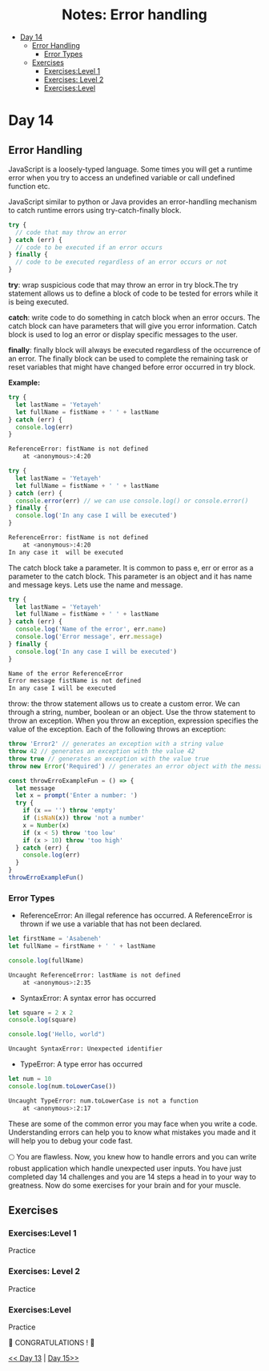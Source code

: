 <div align="center">
  <h1> Notes: Error handling</h1>

</div>


- [Day 14](#day-14)
  - [Error Handling](#error-handling)
    - [Error Types](#error-types)
  - [Exercises](#exercises)
    - [Exercises:Level 1](#exerciseslevel-1)
    - [Exercises: Level 2](#exercises-level-2)
    - [Exercises:Level](#exerciseslevel)

# Day 14

## Error Handling

JavaScript is a loosely-typed language. Some times you will get a runtime error when you try to access an undefined variable or call undefined function etc.

JavaScript similar to python or Java provides an error-handling mechanism to catch runtime errors using try-catch-finally block.

```js
try {
  // code that may throw an error
} catch (err) {
  // code to be executed if an error occurs
} finally {
  // code to be executed regardless of an error occurs or not
}
```

**try**: wrap suspicious code that may throw an error in try block.The try statement allows us to define a block of code to be tested for errors while it is being executed.

**catch**: write code to do something in catch block when an error occurs. The catch block can have parameters that will give you error information. Catch block is used to log an error or display specific messages to the user.

**finally**: finally block will always be executed regardless of the occurrence of an error. The finally block can be used to complete the remaining task or reset variables that might have changed before error occurred in try block.

**Example:**

```js
try {
  let lastName = 'Yetayeh'
  let fullName = fistName + ' ' + lastName
} catch (err) {
  console.log(err)
}
```

```sh
ReferenceError: fistName is not defined
    at <anonymous>:4:20
```

```js
try {
  let lastName = 'Yetayeh'
  let fullName = fistName + ' ' + lastName
} catch (err) {
  console.error(err) // we can use console.log() or console.error()
} finally {
  console.log('In any case I will be executed')
}
```

```sh
ReferenceError: fistName is not defined
    at <anonymous>:4:20
In any case it  will be executed
```

The catch block take a parameter. It is common to pass e, err or error as a parameter to the catch block. This parameter is an object and it has name and message keys. Lets use the name and message.

```js
try {
  let lastName = 'Yetayeh'
  let fullName = fistName + ' ' + lastName
} catch (err) {
  console.log('Name of the error', err.name)
  console.log('Error message', err.message)
} finally {
  console.log('In any case I will be executed')
}
```

```sh
Name of the error ReferenceError
Error message fistName is not defined
In any case I will be executed
```

throw: the throw statement allows us to create a custom error. We can through a string, number, boolean or an object. Use the throw statement to throw an exception. When you throw an exception, expression specifies the value of the exception. Each of the following throws an exception:

```js
throw 'Error2' // generates an exception with a string value
throw 42 // generates an exception with the value 42
throw true // generates an exception with the value true
throw new Error('Required') // generates an error object with the message of Required
```

```js
const throwErroExampleFun = () => {
  let message
  let x = prompt('Enter a number: ')
  try {
    if (x == '') throw 'empty'
    if (isNaN(x)) throw 'not a number'
    x = Number(x)
    if (x < 5) throw 'too low'
    if (x > 10) throw 'too high'
  } catch (err) {
    console.log(err)
  }
}
throwErroExampleFun()
```

### Error Types

- ReferenceError: An illegal reference has occurred. A ReferenceError is thrown if we use a variable that has not been declared.

```js
let firstName = 'Asabeneh'
let fullName = firstName + ' ' + lastName

console.log(fullName)
```

```sh
Uncaught ReferenceError: lastName is not defined
    at <anonymous>:2:35
```

- SyntaxError: A syntax error has occurred

```js
let square = 2 x 2
console.log(square)

console.log('Hello, world")
```

```sh
Uncaught SyntaxError: Unexpected identifier
```

- TypeError: A type error has occurred

```js
let num = 10
console.log(num.toLowerCase())
```

```sh
Uncaught TypeError: num.toLowerCase is not a function
    at <anonymous>:2:17
```

These are some of the common error you may face when you write a code. Understanding errors can help you to know what mistakes you made and it will help you to debug your code fast.

🌕 You are flawless. Now, you knew how to handle errors and you can write robust application which handle unexpected user inputs. You have just completed day 14 challenges and you are 14 steps a head in to your way to greatness. Now do some exercises for your brain and for your muscle.

## Exercises

### Exercises:Level 1

Practice

### Exercises: Level 2

Practice

### Exercises:Level

Practice

🎉 CONGRATULATIONS ! 🎉

[<< Day 13](../13_Day_Console_object_methods/13_day_console_object_methods.md) | [Day 15>>](../15_Day_Classes/15_day_classes.md)
